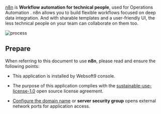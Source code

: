 [n8n](https://n8n.io) is **Workflow automation for technical people**, used for Operations Automation . n8n allows you to build flexible workflows focused on deep data integration. And with sharable templates and a user-friendly UI, the less technical people on your team can collaborate on them too. 


![process](https://libs.websoft9.com/Websoft9/DocsPicture/zh/n8n/n8n-gui-websoft9.png)


## Prepare

When referring to this document to use **n8n**, please read and ensure the following points:

- This application is installed by Websoft9 console.

- The purpose of this application complies with the [sustainable-use-license-1.0](https://github.com/n8n-io/n8n/blob/master/LICENSE.md) open source license agreement.

- [Configure the domain name](./domain-set) or **server security group** opens external network ports for application access.